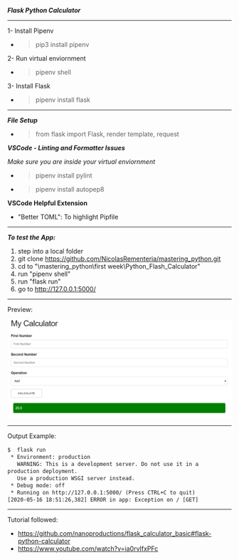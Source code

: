 ***Flask Python Calculator***

___

1- Install Pipenv

- > pip3 install pipenv

2- Run virtual enviornment

- > pipenv shell

3- Install Flask

- > pipenv install flask

___

***File Setup***

- > from flask import Flask, render template, request

***VSCode - Linting and Formatter Issues***

*Make sure you are inside your virtual enviornment*

- > pipenv install pylint
- > pipenv install autopep8

**VSCode Helpful Extension**
- "Better TOML": To highlight Pipfile
___

***To test the App:***

1. step into a local folder
2. git clone https://github.com/NicolasRementeria/mastering_python.git
3. cd to "\mastering_python\first week\Python_Flash_Calculator"
4. run "pipenv shell"
5. run "flask run"
6. go to http://127.0.0.1:5000/

___

Preview: 

![Image description](https://github.com/NicolasRementeria/mastering_python/blob/master/first%20week/Python_Flash_Calculator/2020-05-16%2020_09_36-My%20Calculator.png)

___

Output Example:

```
$  flask run
 * Environment: production
   WARNING: This is a development server. Do not use it in a production deployment.
   Use a production WSGI server instead.
 * Debug mode: off
 * Running on http://127.0.0.1:5000/ (Press CTRL+C to quit)
[2020-05-16 18:51:26,382] ERROR in app: Exception on / [GET]
```

___

Tutorial followed: 

- https://github.com/nanoproductions/flask_calculator_basic#flask-python-calculator
- https://www.youtube.com/watch?v=ia0rvIfxPFc
